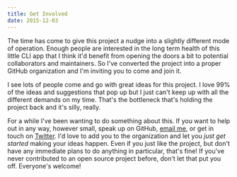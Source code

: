 ```yaml
---
title: Get Involved
date: 2015-12-03
---
```


The time has come to give this project a nudge into a slightly different mode of
operation. Enough people are interested in the long term health of this little
CLI app that I think it'd benefit from opening the doors a bit to potential
collaborators and maintainers. So I've converted the project into a proper
GitHub organization and I'm inviting you to come and join it.

I see lots of people come and go with great ideas for this project. I love 99%
of the ideas and suggestions that pop up but I just can't keep up with all the
different demands on my time. That's the bottleneck that's holding the project
back and it's silly, really.

For a while I've been wanting to do something about this. If you want to help
out in any way, however small, speak up on GitHub, [email me](mailto:smith@hen.cat),
or get in touch on [Twitter](https://twitter.com/hendotcat). I'd love to add you
to the organization and let you *just get started* making your ideas happen.
Even if you just like the project, but don't have any immediate plans to do
anything in particular, that's fine! If you've never contributed to an open
source project before, don't let that put you off. Everyone's welcome!


